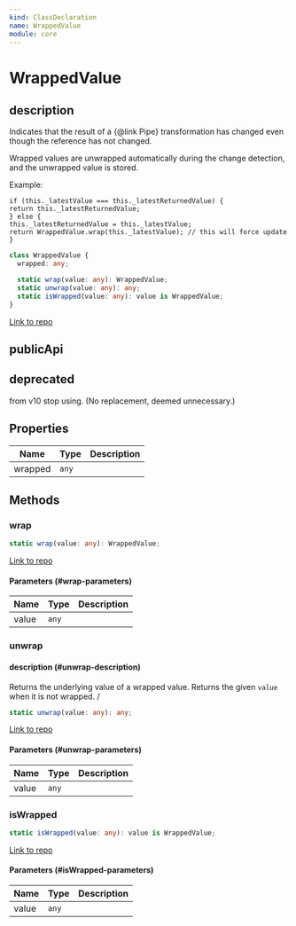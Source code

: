 ```yaml
---
kind: ClassDeclaration
name: WrappedValue
module: core
---
```


# WrappedValue

## description

Indicates that the result of a {@link Pipe} transformation has changed even though the
reference has not changed.

Wrapped values are unwrapped automatically during the change detection, and the unwrapped value
is stored.

Example:

```
if (this._latestValue === this._latestReturnedValue) {
return this._latestReturnedValue;
} else {
this._latestReturnedValue = this._latestValue;
return WrappedValue.wrap(this._latestValue); // this will force update
}
```

```ts
class WrappedValue {
  wrapped: any;

  static wrap(value: any): WrappedValue;
  static unwrap(value: any): any;
  static isWrapped(value: any): value is WrappedValue;
}
```

[Link to repo](https://github.com/timdeschryver/angular/blob/master/packages/core/src/change_detection/change_detection_util.ts#L48-L73)

## publicApi

## deprecated

from v10 stop using. (No replacement, deemed unnecessary.)

## Properties

| Name    | Type  | Description |
| ------- | ----- | ----------- |
| wrapped | `any` |             |

## Methods

### wrap

```ts
static wrap(value: any): WrappedValue;
```

[Link to repo](https://github.com/timdeschryver/angular/blob/master/packages/core/src/change_detection/change_detection_util.ts#L57-L59)

#### Parameters (#wrap-parameters)

| Name  | Type  | Description |
| ----- | ----- | ----------- |
| value | `any` |             |

### unwrap

#### description (#unwrap-description)

Returns the underlying value of a wrapped value.
Returns the given `value` when it is not wrapped.
/

```ts
static unwrap(value: any): any;
```

[Link to repo](https://github.com/timdeschryver/angular/blob/master/packages/core/src/change_detection/change_detection_util.ts#L65-L67)

#### Parameters (#unwrap-parameters)

| Name  | Type  | Description |
| ----- | ----- | ----------- |
| value | `any` |             |

### isWrapped

```ts
static isWrapped(value: any): value is WrappedValue;
```

[Link to repo](https://github.com/timdeschryver/angular/blob/master/packages/core/src/change_detection/change_detection_util.ts#L70-L72)

#### Parameters (#isWrapped-parameters)

| Name  | Type  | Description |
| ----- | ----- | ----------- |
| value | `any` |             |
